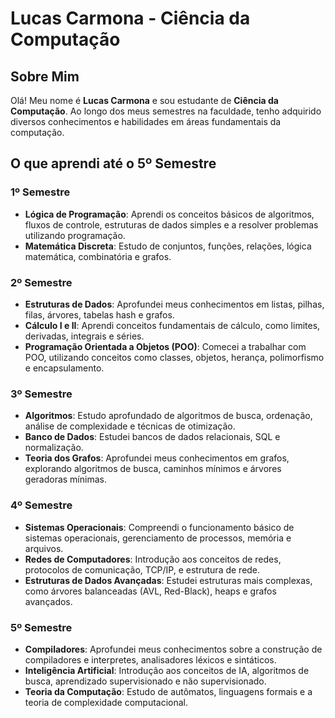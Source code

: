 # Lucas Carmona - Ciência da Computação

## Sobre Mim

Olá! Meu nome é **Lucas Carmona** e sou estudante de **Ciência da Computação**. Ao longo dos meus semestres na faculdade, tenho adquirido diversos conhecimentos e habilidades em áreas fundamentais da computação.

## O que aprendi até o 5º Semestre

### 1º Semestre
- **Lógica de Programação**: Aprendi os conceitos básicos de algoritmos, fluxos de controle, estruturas de dados simples e a resolver problemas utilizando programação.
- **Matemática Discreta**: Estudo de conjuntos, funções, relações, lógica matemática, combinatória e grafos.

### 2º Semestre
- **Estruturas de Dados**: Aprofundei meus conhecimentos em listas, pilhas, filas, árvores, tabelas hash e grafos.
- **Cálculo I e II**: Aprendi conceitos fundamentais de cálculo, como limites, derivadas, integrais e séries.
- **Programação Orientada a Objetos (POO)**: Comecei a trabalhar com POO, utilizando conceitos como classes, objetos, herança, polimorfismo e encapsulamento.

### 3º Semestre
- **Algoritmos**: Estudo aprofundado de algoritmos de busca, ordenação, análise de complexidade e técnicas de otimização.
- **Banco de Dados**: Estudei bancos de dados relacionais, SQL e normalização.
- **Teoria dos Grafos**: Aprofundei meus conhecimentos em grafos, explorando algoritmos de busca, caminhos mínimos e árvores geradoras mínimas.

### 4º Semestre
- **Sistemas Operacionais**: Compreendi o funcionamento básico de sistemas operacionais, gerenciamento de processos, memória e arquivos.
- **Redes de Computadores**: Introdução aos conceitos de redes, protocolos de comunicação, TCP/IP, e estrutura de rede.
- **Estruturas de Dados Avançadas**: Estudei estruturas mais complexas, como árvores balanceadas (AVL, Red-Black), heaps e grafos avançados.

### 5º Semestre
- **Compiladores**: Aprofundei meus conhecimentos sobre a construção de compiladores e interpretes, analisadores léxicos e sintáticos.
- **Inteligência Artificial**: Introdução aos conceitos de IA, algoritmos de busca, aprendizado supervisionado e não supervisionado.
- **Teoria da Computação**: Estudo de autômatos, linguagens formais e a teoria de complexidade computacional.
